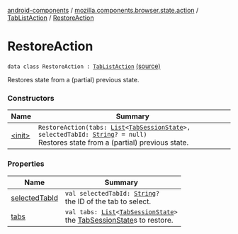 [android-components](../../../index.md) / [mozilla.components.browser.state.action](../../index.md) / [TabListAction](../index.md) / [RestoreAction](./index.md)

# RestoreAction

`data class RestoreAction : `[`TabListAction`](../index.md) [(source)](https://github.com/mozilla-mobile/android-components/blob/master/components/browser/state/src/main/java/mozilla/components/browser/state/action/BrowserAction.kt#L75)

Restores state from a (partial) previous state.

### Constructors

| Name | Summary |
|---|---|
| [&lt;init&gt;](-init-.md) | `RestoreAction(tabs: `[`List`](https://kotlinlang.org/api/latest/jvm/stdlib/kotlin.collections/-list/index.html)`<`[`TabSessionState`](../../../mozilla.components.browser.state.state/-tab-session-state/index.md)`>, selectedTabId: `[`String`](https://kotlinlang.org/api/latest/jvm/stdlib/kotlin/-string/index.html)`? = null)`<br>Restores state from a (partial) previous state. |

### Properties

| Name | Summary |
|---|---|
| [selectedTabId](selected-tab-id.md) | `val selectedTabId: `[`String`](https://kotlinlang.org/api/latest/jvm/stdlib/kotlin/-string/index.html)`?`<br>the ID of the tab to select. |
| [tabs](tabs.md) | `val tabs: `[`List`](https://kotlinlang.org/api/latest/jvm/stdlib/kotlin.collections/-list/index.html)`<`[`TabSessionState`](../../../mozilla.components.browser.state.state/-tab-session-state/index.md)`>`<br>the [TabSessionState](../../../mozilla.components.browser.state.state/-tab-session-state/index.md)s to restore. |
